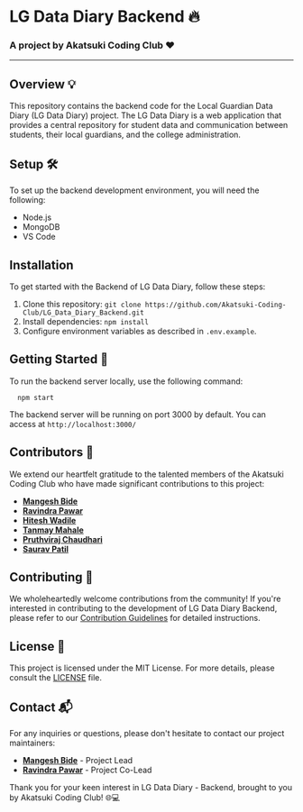 # LG Data Diary Backend 🔥


### A project by Akatsuki Coding Club ❤️

---

## Overview 💡

This repository contains the backend code for the Local Guardian Data Diary (LG Data Diary) project. The LG Data Diary is a web application that provides a central repository for student data and communication between students, their local guardians, and the college administration.



## Setup 🛠️

To set up the backend development environment, you will need the following:

* Node.js
* MongoDB
* VS Code


    
## Installation 

To get started with the Backend of LG Data Diary, follow these steps:

1. Clone this repository: `git clone https://github.com/Akatsuki-Coding-Club/LG_Data_Diary_Backend.git`
2. Install dependencies: `npm install`
3. Configure environment variables as described in `.env.example`.



## Getting Started 🚀

To run the backend server locally, use the following command:
      
      npm start

The backend server will be running on port 3000 by default. You can access at `http://localhost:3000/`



## Contributors 🌟

We extend our heartfelt gratitude to the talented members of the Akatsuki Coding Club who have made significant contributions to this project:

- **[Mangesh Bide](https://github.com/username)**
- **[Ravindra Pawar](https://github.com/username)**
- **[Hitesh Wadile](https://github.com/username)**
- **[Tanmay Mahale](https://github.com/username)**
- **[Pruthviraj Chaudhari](https://github.com/pruthviraj-chaudhari)**
- **[Saurav Patil](https://github.com/Scammerpatil)**



## Contributing 🤝

We wholeheartedly welcome contributions from the community! If you're interested in contributing to the development of LG Data Diary Backend, please refer to our [Contribution Guidelines](CONTRIBUTING.md) for detailed instructions.



## License 📜

This project is licensed under the MIT License. For more details, please consult the [LICENSE](LICENSE) file.



## Contact 📬

For any inquiries or questions, please don't hesitate to contact our project maintainers:

- **[Mangesh Bide](https://github.com/username)** - Project Lead
- **[Ravindra Pawar](https://github.com/username)** - Project Co-Lead

Thank you for your keen interest in LG Data Diary - Backend, brought to you by Akatsuki Coding Club! 🌐💻

